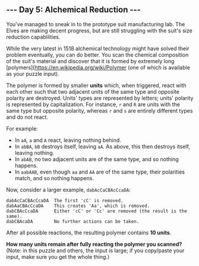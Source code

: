 ## --- Day 5: Alchemical Reduction ---
You've managed to sneak in to the prototype suit manufacturing lab. The Elves are making decent progress, but are still struggling with the suit's size reduction capabilities.
 
While the very latest in 1518 alchemical technology might have solved their problem eventually, you can do better. You scan the chemical composition of the suit's material and discover that it is formed by extremely long [polymers](https://en.wikipedia.org/wiki/Polymer (one of which is available as your puzzle input).
 
The polymer is formed by smaller **units** which, when triggered, react with each other such that two adjacent units of the same type and opposite polarity are destroyed. Units' types are represented by letters; units' polarity is represented by capitalization. For instance, `r` and `R` are units with the same type but opposite polarity, whereas `r` and `s` are entirely different types and do not react.
 
For example:
 
- In `aA`, `a` and `A` react, leaving nothing behind.
- In `abBA`, `bB` destroys itself, leaving `aA`. As above, this then destroys itself, leaving nothing.
- In `abAB`, no two adjacent units are of the same type, and so nothing happens.
- In `aabAAB`, even though `aa` and `AA` are of the same type, their polarities match, and so nothing happens.
 
Now, consider a larger example, `dabAcCaCBAcCcaDA`:
 
```
dabAcCaCBAcCcaDA  The first 'cC' is removed.
dabAaCBAcCcaDA    This creates 'Aa', which is removed.
dabCBAcCcaDA      Either 'cC' or 'Cc' are removed (the result is the same).
dabCBAcaDA        No further actions can be taken.
```
 
After all possible reactions, the resulting polymer contains **10 units**.
 
**How many units remain after fully reacting the polymer you scanned?** (Note: in this puzzle and others, the input is large; if you copy/paste your input, make sure you get the whole thing.)
 